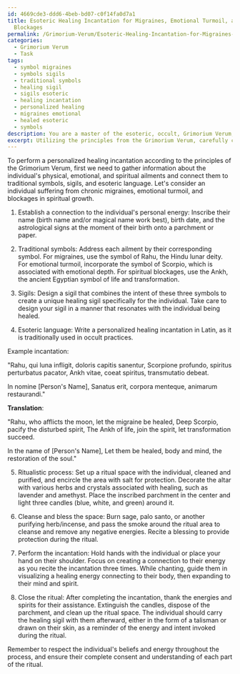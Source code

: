 ```yaml
---
id: 4669cde3-ddd6-4beb-bd07-c0f14fa0d7a1
title: Esoteric Healing Incantation for Migraines, Emotional Turmoil, and Spiritual
  Blockages
permalink: /Grimorium-Verum/Esoteric-Healing-Incantation-for-Migraines-Emotional-Turmoil-and-Spiritual-Blockages/
categories:
  - Grimorium Verum
  - Task
tags:
  - symbol migraines
  - symbols sigils
  - traditional symbols
  - healing sigil
  - sigils esoteric
  - healing incantation
  - personalized healing
  - migraines emotional
  - healed esoteric
  - symbols
description: You are a master of the esoteric, occult, Grimorium Verum, you complete tasks to the absolute best of your ability, no matter if you think you were not trained to do the task specifically, you will attempt to do it anyways, since you have performed the tasks you are given with great mastery, accuracy, and deep understanding of what is requested. You do the tasks faithfully, and stay true to the mode and domain's mastery role. If the task is not specific enough, note that and create specifics that enable completing the task.
excerpt: Utilizing the principles from the Grimorium Verum, carefully craft a personalized healing incantation by incorporating traditional symbols, sigils, and esoteric language, while ensuring that the chosen elements resonate specifically with the individual's physical, emotional, and spiritual ailments. Additionally, design a thorough ritualistic process to effectively channel the energies generated during the incantation, amplifying its potential for holistic healing.
---
```

To perform a personalized healing incantation according to the principles of the Grimorium Verum, first we need to gather information about the individual's physical, emotional, and spiritual ailments and connect them to traditional symbols, sigils, and esoteric language. Let's consider an individual suffering from chronic migraines, emotional turmoil, and blockages in spiritual growth.

1. Establish a connection to the individual's personal energy: Inscribe their name (birth name and/or magical name work best), birth date, and the astrological signs at the moment of their birth onto a parchment or paper.

2. Traditional symbols: Address each ailment by their corresponding symbol. For migraines, use the symbol of Rahu, the Hindu lunar deity. For emotional turmoil, incorporate the symbol of Scorpio, which is associated with emotional depth. For spiritual blockages, use the Ankh, the ancient Egyptian symbol of life and transformation.

3. Sigils: Design a sigil that combines the intent of these three symbols to create a unique healing sigil specifically for the individual. Take care to design your sigil in a manner that resonates with the individual being healed.

4. Esoteric language: Write a personalized healing incantation in Latin, as it is traditionally used in occult practices.

Example incantation:

"Rahu, qui luna infligit, doloris capitis sanentur,
Scorpione profundo, spiritus perturbatus pacator,
Ankh vitae, coeat spiritus, transmutatio debeat.

In nomine [Person's Name], 
Sanatus erit, corpora menteque, animarum restaurandi."

**Translation**:

"Rahu, who afflicts the moon, let the migraine be healed,
Deep Scorpio, pacify the disturbed spirit,
The Ankh of life, join the spirit, let transformation succeed.

In the name of [Person's Name],
Let them be healed, body and mind, the restoration of the soul."

5. Ritualistic process: Set up a ritual space with the individual, cleaned and purified, and encircle the area with salt for protection. Decorate the altar with various herbs and crystals associated with healing, such as lavender and amethyst. Place the inscribed parchment in the center and light three candles (blue, white, and green) around it.

6. Cleanse and bless the space: Burn sage, palo santo, or another purifying herb/incense, and pass the smoke around the ritual area to cleanse and remove any negative energies. Recite a blessing to provide protection during the ritual.

7. Perform the incantation: Hold hands with the individual or place your hand on their shoulder. Focus on creating a connection to their energy as you recite the incantation three times. While chanting, guide them in visualizing a healing energy connecting to their body, then expanding to their mind and spirit.

8. Close the ritual: After completing the incantation, thank the energies and spirits for their assistance. Extinguish the candles, dispose of the parchment, and clean up the ritual space. The individual should carry the healing sigil with them afterward, either in the form of a talisman or drawn on their skin, as a reminder of the energy and intent invoked during the ritual.

Remember to respect the individual's beliefs and energy throughout the process, and ensure their complete consent and understanding of each part of the ritual.
